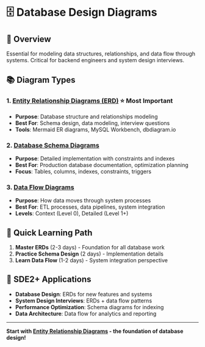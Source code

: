 # 🗄️ Database Design Diagrams

## 🎯 **Overview**

Essential for modeling data structures, relationships, and data flow through systems. Critical for backend engineers and system design interviews.

## 📚 **Diagram Types**

### **1. [Entity Relationship Diagrams (ERD)](./01-entity-relationship.md)** ⭐ **Most Important**

- **Purpose**: Database structure and relationships modeling
- **Best For**: Schema design, data modeling, interview questions
- **Tools**: Mermaid ER diagrams, MySQL Workbench, dbdiagram.io

### **2. [Database Schema Diagrams](./02-schema-diagrams.md)**

- **Purpose**: Detailed implementation with constraints and indexes
- **Best For**: Production database documentation, optimization planning
- **Focus**: Tables, columns, indexes, constraints, triggers

### **3. [Data Flow Diagrams](./03-data-flow.md)**

- **Purpose**: How data moves through system processes
- **Best For**: ETL processes, data pipelines, system integration
- **Levels**: Context (Level 0), Detailed (Level 1+)

## 🚀 **Quick Learning Path**

1. **Master ERDs** (2-3 days) - Foundation for all database work
2. **Practice Schema Design** (2 days) - Implementation details
3. **Learn Data Flow** (1-2 days) - System integration perspective

## 💼 **SDE2+ Applications**

- **Database Design**: ERDs for new features and systems
- **System Design Interviews**: ERDs + data flow patterns
- **Performance Optimization**: Schema diagrams for indexing
- **Data Architecture**: Data flow for analytics and reporting

---

**Start with [Entity Relationship Diagrams](./01-entity-relationship.md) - the foundation of database design!**
